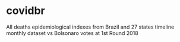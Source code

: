 # covidbr
All deaths epidemiological indexes from Brazil and 27 states timeline monthly dataset vs Bolsonaro votes at 1st Round 2018
